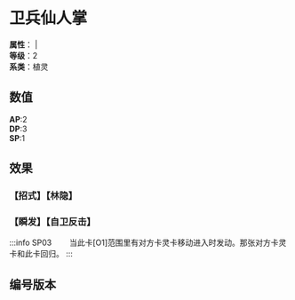 <script setup>
let list = [
    { number: "SP03-006", url: "/packs/SP03" }
]
</script>

# 卫兵仙人掌

**属性**：<CardAttribute text="木"/> | <CardAttribute text="金"/><br/>
**等级**：2<br/>
**系类**：植灵

## 数值

**AP**:2<br/>
**DP**:3<br/>
**SP**:1

## 效果

### 【招式】【林隐】

### 【瞬发】【自卫反击】

:::info SP03
&emsp;&emsp;当此卡[O1]范围里有对方卡灵卡移动进入时发动。那张对方卡灵卡和此卡回归。
:::

## 编号版本

<CardNumberBox :list="list"/>